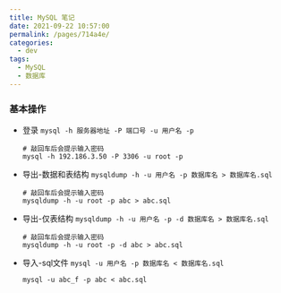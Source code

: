 ```yaml
---
title: MySQL 笔记
date: 2021-09-22 10:57:00
permalink: /pages/714a4e/
categories:
  - dev
tags:
  - MySQL
  - 数据库
---
```

### 基本操作
- 登录 `mysql -h 服务器地址 -P 端口号 -u 用户名 -p`
    ```
    # 敲回车后会提示输入密码
    mysql -h 192.186.3.50 -P 3306 -u root -p
    ```
- 导出-数据和表结构 `mysqldump -h -u 用户名 -p 数据库名 > 数据库名.sql`
    ```
    # 敲回车后会提示输入密码
    mysqldump -h -u root -p abc > abc.sql
    ```
- 导出-仅表结构 `mysqldump -h -u 用户名 -p -d 数据库名 > 数据库名.sql`
    ```
    # 敲回车后会提示输入密码
    mysqldump -h -u root -p -d abc > abc.sql
    ```
- 导入-sql文件 `mysql -u 用户名 -p 数据库名 < 数据库名.sql`
    ```
    mysql -u abc_f -p abc < abc.sql
    ```
